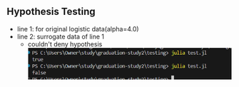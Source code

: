 

## Hypothesis Testing
* line 1: for original logistic data(alpha=4.0)
* line 2: surrogate data of line 1
    * couldn't deny hypothesis
![alt text](image.png)